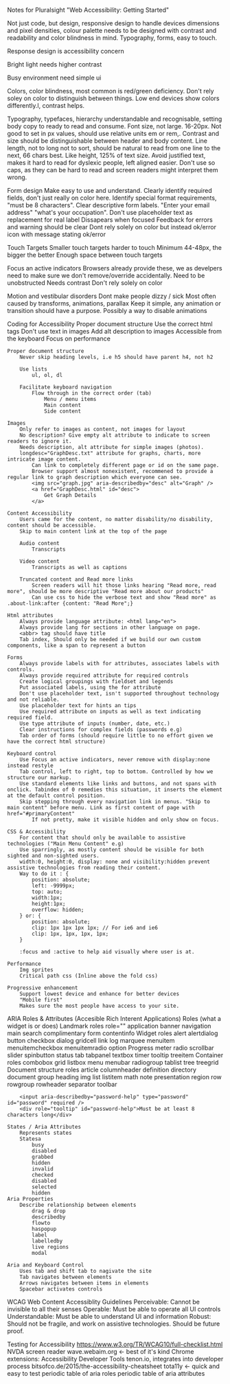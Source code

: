 Notes for Pluralsight "Web Accessibility: Getting Started"


Not just code, but design, responsive design to handle devices dimensions and pixel densities, colour palette needs to be designed with contrast and readability and color blindness in mind. Typography, forms, easy to touch.

Response design is accessibility concern

Bright light needs higher contrast

Busy environment need simple ui

Colors, color blindness, most common is red/green deficiency. Don't rely soley on color to distinguish between things. Low end devices show colors differently.l, contrast helps.

Typography, typefaces, hierarchy understandable and recognisable, setting body copy to ready to read and consume. Font size, not large. 16-20px. Not good to set in px values, should use relative units em or rem,. Contrast and size should be distinguishable between header and body content. Line length, not to long not to sort, should be natural to read from one line to the next, 66 chars best. Like height, 125% of text size. Avoid justified text, makes it hard to read for dyslexic people, left aligned easier. Don't use so caps, as they can be hard to read and screen readers might interpret them wrong.

Form design
	Make easy to use and understand. Clearly identify required fields, don't just really on color here. Identify special format requirements, "must be 8 characters". Clear descriptive form labels. "Enter your email address" "what's your occupation".
	Don't use placeholder text as replacement for real label
		Dissapears when focused
	Feedback for errors and warning should be clear
		Dont rely solely on color but instead ok/error icon with message stating ok/error

Touch Targets
	Smaller touch targets harder to touch
	Minimum 44-48px, the bigger the better
	Enough space between touch targets

Focus an active indicators
	Browsers already provide these, we as develpers need to make sure we don't remove/override accidentally.
	Need to be unobstructed
	Needs contrast
	Don't rely solely on color

Motion and vestibular disorders
	Dont make people dizzy / sick
	Most often caused by transforms, animations, parallax
	Keep it simple, any animation or transition should have a purpose.
	Possibly a way to disable animations

Coding for Accessibility
	Proper document structure
	Use the correct html tags
	Don't use text in images
	Add alt description to images
	Accessible from the keyboard
	Focus on performance

	Proper document structure
		Never skip heading levels, i.e h5 should have parent h4, not h2

		Use lists
			ul, ol, dl

		Facilitate keyboard navigation
			Flow through in the correct order (tab)
				Menu / menu items
				Main content 
				Side content

	Images
		Only refer to images as content, not images for layout
		No description? Give empty alt attribute to indicate to screen readers to ignore it.
		Needs description, alt attribute for simple images (photos).
		longdesc="GraphDesc.txt" attribute for graphs, charts, more intricate image content. 
			Can link to completely different page or id on the same page.
			Browser support almost nonexistent, recommened to provide a regular link to graph description which everyone can see.
			<img src="graph.jpg" aria-describedby="desc" alt="Graph" />
			<a href="GraphDesc.html" id="desc">
				Get Graph Details
			</a>

	Content Accessibility
		Users came for the content, no matter disability/no disability, content should be accessible.
		Skip to main content link at the top of the page

		Audio content
			Transcripts

		Video content
			Transcripts as well as captions

		Truncated content and Read more links
			Screen readers will hit those links hearing "Read more, read more", should be more descriptive "Read more about our products"
			Can use css to hide the verbose text and show "Read more" as .about-link:after {content: "Read More";}

	Html attributes
		Always provide language attribute: <html lang="en">
		Always provide lang for sections in other language on page.
		<abbr> tag should have title
		Tab index, Should only be needed if we build our own custom components, like a span to represent a button 

	Forms 
		Always provide labels with for attributes, associates labels with controls.
		Always provide required attribute for required controls
		Create logical groupings with fieldset and legends
		Put associated labels, using the for attribute
		Don't use placeholder text, isn't supported throughout technology and not reliable.
		Use placeholder text for hints an tips
		Use required attribute on inputs as well as text indicating required field.
		Use type attribute of inputs (number, date, etc.)
		Clear instructions for complex fields (passwords e.g)
		Tab order of forms (should require little to no effort given we have the correct html structure)

	Keyboard control
		Use Focus an active indicators, never remove with display:none instead restyle
		Tab control, left to right, top to bottom. Controlled by how we structure our markup.
		Use standard elements like links and buttons, and not spans with onclick. Tabindex of 0 remedies this situation, it inserts the element at the default control position.
		Skip stepping through every navigation link in menus. "Skip to main content" before menu. Link as first content of page with href="#primaryContent"
			If not pretty, make it visible hidden and only show on focus.

	CSS & Accessibility
		For content that should only be available to assistive technologies ("Main Menu Content" e.g)
		Use sparringly, as mostly content should be visible for both sighted and non-sighted users.
		width:0, height:0, display: none and visibility:hidden prevent assistive technologies from reading their content.
		Way to do it : {
			position: absolute;
			left: -9999px;
			top: auto;
			width:1px;
			height:1px;
			overflow: hidden;
		} or: {
			position: absolute;
			clip: 1px 1px 1px 1px; // For ie6 and ie6
			clip: 1px, 1px, 1px, 1px;
		}

		:focus and :active to help aid visually where user is at.

	Performance
		Img sprites
		Critical path css (Inline above the fold css)

	Progressive enhancement
		Support lowest device and enhance for better devices
		"Mobile first"
		Makes sure the most people have access to your site.

ARIA Roles & Attributes (Accesible Rich Interent Applications)
	Roles (what a widget is or does) 
		Landmark roles
			role=""
			application
			banner
			navigation
			main
			search
			complimentary
			form
			contentinfo
		Widget roles
			alert
			alertdialog
			button
			checkbox
			dialog
			gridcell
			link
			log
			marquee
			menuitem
			menuitemcheckbox
			menuitemradio
			option
			Progress meter
			radio
			scrollbar
			slider
			spinbutton
			status
			tab
			tabpanel
			textbox
			timer
			tooltip
			treeitem
		Container roles
			combobox
			grid
			listbox
			menu
			menubar
			radiogroup
			tablist
			tree
			treegrid
		Document structure roles
			article
			columnheader
			definition
			directory
			document
			group
			heading
			img
			list
			listitem
			math
			note
			presentation
			region
			row
			rowgroup
			rowheader
			separator
			toolbar

		<input aria-describedby="password-help" type="password" id="password" required />
		<div role="tooltip" id="password-help">Must be at least 8 characters long</div>

	States / Aria Attributes
		Represents states
		Statesa
			busy
			disabled
			grabbed
			hidden
			invalid
			checked
			disabled
			selected
			hidden
	Aria Properties
		Describe relationship between elements
			drag & drop
			describedby
			flowto
			haspopup
			label
			labelledby
			live regions
			modal

	Aria and Keyboard Control
		Uses tab and shift tab to nagivate the site
		Tab navigates between elements
		Arrows navigates between items in elements
		Spacebar activates controls

WCAG Web Content Accessiblity Guidelines
	Perceivable: Cannot be invisible to all their senses
	Operable: Must be able to operate all UI controls
	Understandable: Must be able to understand UI and information
	Robust: Should not be fragile, and work on assistive technologies. Should be future proof.

Testing for Accessibility
	https://www.w3.org/TR/WCAG10/full-checklist.html
	NVDA screen reader
	wave.webaim.org <- best of it's kind
	Chrome extensions: Accessibility Developer Tools
	tenon.io, integrates into developer process
	bitsofco.de/2015/the-accessibility-cheatsheet
	tota11y <- quick and easy to test
	periodic table of aria roles
	periodic table of aria attributes